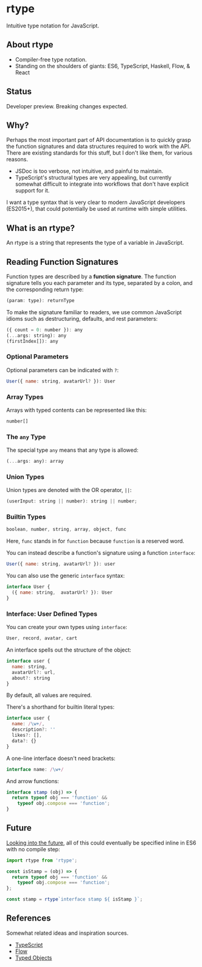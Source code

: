 # rtype

Intuitive type notation for JavaScript.

## About rtype

* Compiler-free type notation.
* Standing on the shoulders of giants: ES6, TypeScript, Haskell, Flow, & React


## Status

Developer preview. Breaking changes expected.


## Why?

Perhaps the most important part of API documentation is to quickly grasp the function signatures and data structures required to work with the API. There are existing standards for this stuff, but I don't like them, for various reasons.

* JSDoc is too verbose, not intuitive, and painful to maintain.
* TypeScript's structural types are very appealing, but currently somewhat difficult to integrate into workflows that don't have explicit support for it.

I want a type syntax that is very clear to modern JavaScript developers (ES2015+), that could potentially be used at runtime with simple utilities.


## What is an rtype?

An rtype is a string that represents the type of a variable in JavaScript.


## Reading Function Signatures

Function types are described by a **function signature**. The function signature tells you each parameter and its type, separated by a colon, and the corresponding return type:

```js
(param: type): returnType
```

To make the signature familiar to readers, we use common JavaScript idioms such as destructuring, defaults, and rest parameters:

```js
({ count = 0: number }): any
(...args: string): any
(firstIndex[]): any
```

### Optional Parameters

Optional parameters can be indicated with `?`:

```js
User({ name: string, avatarUrl? }): User
```

### Array Types

Arrays with typed contents can be represented like this:

```js
number[]
```

### The `any` Type

The special type `any` means that any type is allowed:

```js
(...args: any): array
```


### Union Types

Union types are denoted with the OR operator, `||`:

```js
(userInput: string || number): string || number;
```

### Builtin Types

```js
boolean, number, string, array, object, func
```

Here, `func` stands in for `function` because `function` is a reserved word.

You can instead describe a function's signature using a function `interface`:

```js
User({ name: string, avatarUrl? }): user
```

You can also use the generic `interface` syntax:

```js
interface User {
  ({ name: string,  avatarUrl? }): User
}
```


### Interface: User Defined Types

You can create your own types using `interface`:

```js
User, record, avatar, cart
```

An interface spells out the structure of the object:

```js
interface user {
  name: string,
  avatarUrl?: url,
  about?: string
}
```

By default, all values are required.


There's a shorthand for builtin literal types:

```js
interface user {
  name: /\w+/,
  description?: ''
  likes?: [],
  data?: {}
}
```

A one-line interface doesn't need brackets:

```js
interface name: /\w+/
```

And arrow functions:

```js
interface stamp (obj) => {
  return typeof obj === 'function' &&
    typeof obj.compose === 'function';
}
```

## Future

[Looking into the future](docs/future.md), all of this could eventually be specified inline in ES6 with no compile step:

```js
import rtype from 'rtype';

const isStamp = (obj) => {
  return typeof obj === 'function' &&
    typeof obj.compose === 'function';
};

const stamp = rtype`interface stamp ${ isStamp }`;
```

## References

Somewhat related ideas and inspiration sources.

* [TypeScript](http://www.typescriptlang.org/)
* [Flow](http://flowtype.org/)
* [Typed Objects](http://wiki.ecmascript.org/doku.php?id=harmony:typed_objects)
